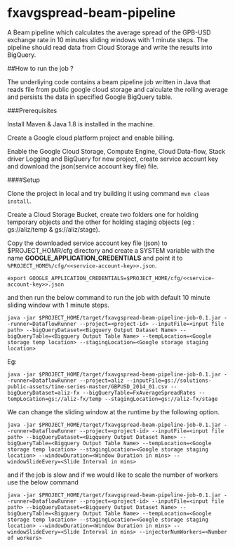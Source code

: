 # fxavgspread-beam-pipeline
A Beam pipeline which calculates the average spread of the GPB-USD exchange rate in 10 minutes sliding windows with 1 minute steps. The pipeline should read data from Cloud Storage and write the results into BigQuery.


##How to run the job ?

The underliying code contains a beam pipeline job written in Java that reads file from public google cloud storage and calculate the rolling average and persists the data in specified Google BigQuery table. 


###Prerequisites

Install Maven & Java 1.8 is installed in the machine.

Create a Google cloud platform project and enable billing. 

Enable the Google Cloud Storage, Compute Engine, Cloud Data-flow, Stack driver Logging and BigQuery for new project, create service account key and download the json(service account key file)  file.


####Setup

Clone the project in local and try building it using command `mvn clean install`.

Create a Cloud Storage Bucket, create two folders one for holding temporary objects and the other for holding staging objects (eg : gs://aliz/temp & gs://aliz/stage).

Copy the downloaded service account key file (json) to $PROJECT_HOMR/cfg directory and create a SYSTEM variable with the name **GOOGLE_APPLICATION_CREDENTIALS** and point it to `%PROJECT_HOME%/cfg/<<service-account-key>>.json`.

`export GOOGLE_APPLICATION_CREDENTIALS=$PROJECT_HOME/cfg/<<service-account-key>>.json`

and then run the below command to run the job with default 10 minute sliding window with 1 minute steps.

`java -jar $PROJECT_HOME/target/fxavgspread-beam-pipeline-job-0.1.jar --runner=DataflowRunner --project=<project-id> --inputFile=<input file path> --bigQueryDataset=<Bigquery Output Dataset Name> --bigQueryTable=<Bigquery Output Table Name> --tempLocation=<Google storage temp location> --stagingLocation=<Google storage staging location>`      
  
    
Eg:

`java -jar $PROJECT_HOME/target/fxavgspread-beam-pipeline-job-0.1.jar --runner=DataflowRunner --project=aliz --inputFile=gs://solutions-public-assets/time-series-master/GBPUSD_2014_01.csv --bigQueryDataset=aliz-fx --bigQueryTable=FxAverageSpreadRates --tempLocation=gs://aliz-fx/temp --stagingLocation=gs://aliz-fx/stage`


We can change the sliding window at the runtime by the following option.

`java -jar $PROJECT_HOME/target/fxavgspread-beam-pipeline-job-0.1.jar --runner=DataflowRunner --project=<project-id> --inputFile=<input file path> --bigQueryDataset=<Bigquery Output Dataset Name> --bigQueryTable=<Bigquery Output Table Name> --tempLocation=<Google storage temp location> --stagingLocation=<Google storage staging location> --windowDuration=<Window Duration in mins> --windowSlideEvery=<Slide Interval in mins>`  

and if the job is slow and if we would like to scale the number of workers use the below command

`java -jar $PROJECT_HOME/target/fxavgspread-beam-pipeline-job-0.1.jar --runner=DataflowRunner --project=<project-id> --inputFile=<input file path> --bigQueryDataset=<Bigquery Output Dataset Name> --bigQueryTable=<Bigquery Output Table Name> --tempLocation=<Google storage temp location> --stagingLocation=<Google storage staging location> --windowDuration=<Window Duration in mins> --windowSlideEvery=<Slide Interval in mins> --injectorNumWorkers=<Number of workers>`  

    
    
  